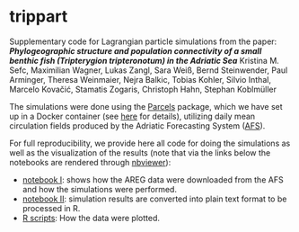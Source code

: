 # trippart

Supplementary code for Lagrangian particle simulations from the paper: 
___Phylogeographic structure and population connectivity of a small benthic fish (*Tripterygion tripteronotum*) in the Adriatic Sea___
Kristina M. Sefc, Maximilian Wagner, Lukas Zangl, Sara Weiß, Bernd Steinwender, Paul Arminger, Theresa Weinmaier, Nejra Balkic, Tobias Kohler, Silvio Inthal, Marcelo Kovačić, Stamatis Zogaris, Christoph Hahn, Stephan Koblmüller

The simulations were done using the [Parcels](http://oceanparcels.org/) package, which we have set up in a Docker container (see [here](https://github.com/chrishah/parcels-jupyter-notebook-docker) for details), utilizing daily mean circulation fields produced by the Adriatic Forecasting System ([AFS](http://oceanlab.cmcc.it/afs/)). 

For full reproducibility, we provide here all code for doing the simulations as well as the visualization of the results (note that via the links below the notebooks are rendered through [nbviewer](https://nbviewer.jupyter.org/)):
 - [notebook I](https://nbviewer.jupyter.org/github/chrishah/trippart/blob/master/code/simulations/simu.ipynb): shows how the AREG data were downloaded from the AFS and how the simulations were performed.
 - [notebook II](https://nbviewer.jupyter.org/github/chrishah/trippart/blob/master/code/simulations/extract_data.ipynb): simulation results are converted into plain text format to be processed in R.
 - [R scripts](https://github.com/chrishah/trippart/tree/master/code/visualization): How the data were plotted.


